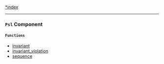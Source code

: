 <!--
    This markdown file was generated using `docs/documenter.php`.

    Any edits to it will likely be lost.
-->

[*index](./../README.md)

---

### `Psl` Component

#### `Functions`

- [invariant](./../../src/Psl/invariant.php#L18)
- [invariant_violation](./../../src/Psl/invariant_violation.php#L16)
- [sequence](./../../src/Psl/sequence.php#L16)


